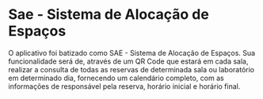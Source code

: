 # Sae - Sistema de Alocação de Espaços

O aplicativo foi batizado como SAE - Sistema de Alocação de Espaços. Sua
funcionalidade será de, através de um QR Code que estará em cada sala, realizar a consulta
de todas as reservas de determinada sala ou laboratório em determinado dia, fornecendo um
calendário completo, com as informações de responsável pela reserva, horário inicial e
horário final.
